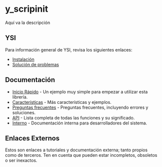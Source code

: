 # y_scripinit

Aquí va la descripción

## YSI

Para información general de YSI, revisa los siguientes enlaces:

* [Instalación](../instalacion.md)
* [Solución de problemas](../solucion-problemas.md)

## Documentación

* [Inicio Rápido](y_scripinit/inicio-rapido.md) - Un ejemplo muy simple para empezar a utilizar esta librería.
* [Características](y_scripinit/caracteristicas.md) - Más características y ejemplos.
* [Preguntas frecuentes](y_scripinit/preguntas-frecuentes.md) - Preguntas frecuentes, incluyendo errores y soluciones.
* [API](y_scripinit/api.md) - Lista completa de todas las funciones y su significado.
* [Interno](y_scripinit/interno.md) - Documentación interna para desarrolladores del sistema.

## Enlaces Externos

Estos son enlaces a tutoriales y documentación externa; tanto propios como de terceros. Ten en cuenta que pueden estar incompletos, obsoletos o ser inexactos.
